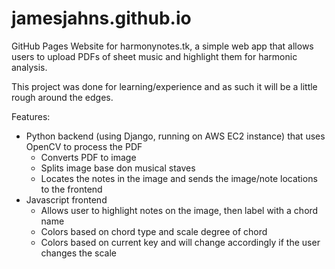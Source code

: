 # jamesjahns.github.io

GitHub Pages Website for harmonynotes.tk, a simple web app that allows users to upload PDFs of sheet music and highlight them for harmonic analysis.

This project was done for learning/experience and as such it will be a little rough around the edges.

Features:
- Python backend (using Django, running on AWS EC2 instance) that uses OpenCV to process the PDF
  - Converts PDF to image
  - Splits image base don musical staves
  - Locates the notes in the image and sends the image/note locations to the frontend
- Javascript frontend
  - Allows user to highlight notes on the image, then label with a chord name
  - Colors based on chord type and scale degree of chord
  - Colors based on current key and will change accordingly if the user changes the scale
  
